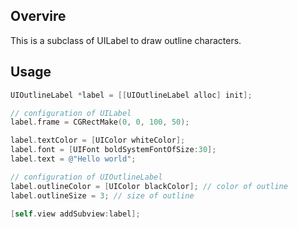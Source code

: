 ## Overvire
This is a subclass of UILabel to draw outline characters.

## Usage

```objective-c
UIOutlineLabel *label = [[UIOutlineLabel alloc] init];

// configuration of UILabel
label.frame = CGRectMake(0, 0, 100, 50);

label.textColor = [UIColor whiteColor];
label.font = [UIFont boldSystemFontOfSize:30];
label.text = @"Hello world";

// configuration of UIOutlineLabel
label.outlineColor = [UIColor blackColor]; // color of outline
label.outlineSize = 3; // size of outline

[self.view addSubview:label];
```
